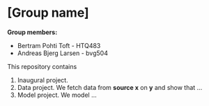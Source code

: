 # \[Group name\]

**Group members:**
- Bertram Pohti Toft - HTQ483
- Andreas Bjerg Larsen - bvg504

This repository contains  
1. Inaugural project. 
2. Data project. We fetch data from **source x** on **y** and show that ...
3. Model project. We model ...
